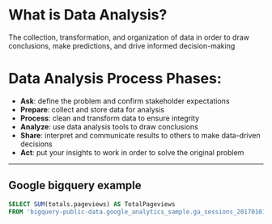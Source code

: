 # What is Data Analysis?
The collection, transformation, and organization of data in order to draw conclusions, make predictions, and drive informed decision-making


# Data Analysis Process Phases: 
- **Ask**: define the problem and confirm stakeholder expectations
- **Prepare**: collect and store data for analysis
- **Process**: clean and transform data to ensure integrity
- **Analyze**: use data analysis tools to draw conclusions
- **Share**: interpret and communicate results to others to make data-driven decisions
- **Act**: put your insights to work in order to solve the original problem

---

## Google bigquery example

```SQL
SELECT SUM(totals.pageviews) AS TotalPageviews
FROM 'bigquery-public-data.google_analytics_sample.ga_sessions_20170101'
```
